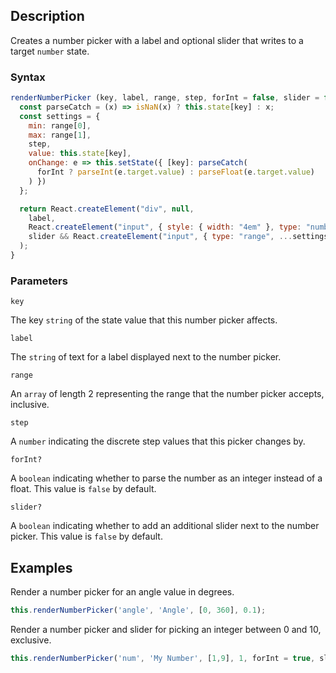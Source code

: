 ## Description

Creates a number picker with a label and optional slider that writes to a target `number` state.

### Syntax

```js
renderNumberPicker (key, label, range, step, forInt = false, slider = false) {
  const parseCatch = (x) => isNaN(x) ? this.state[key] : x;
  const settings = {
    min: range[0],
    max: range[1],
    step,
    value: this.state[key],
    onChange: e => this.setState({ [key]: parseCatch(
      forInt ? parseInt(e.target.value) : parseFloat(e.target.value)
    ) })
  };

  return React.createElement("div", null,
    label,
    React.createElement("input", { style: { width: "4em" }, type: "number", ...settings }),
    slider && React.createElement("input", { type: "range", ...settings, onFocus: e => e.target.blur() })
  );
}
```

### Parameters

`key`

The key `string` of the state value that this number picker affects.

`label`

The `string` of text for a label displayed next to the number picker.

`range`

An `array` of length 2 representing the range that the number picker accepts, inclusive.

`step`

A `number` indicating the discrete step values that this picker changes by.

`forInt?`

A `boolean` indicating whether to parse the number as an integer instead of a float. This value is `false` by default.

`slider?`

A `boolean` indicating whether to add an additional slider next to the number picker. This value is `false` by default.

## Examples

Render a number picker for an angle value in degrees.

```js
this.renderNumberPicker('angle', 'Angle', [0, 360], 0.1);
```

Render a number picker and slider for picking an integer between 0 and 10, exclusive.

```js
this.renderNumberPicker('num', 'My Number', [1,9], 1, forInt = true, slider = true);
```
